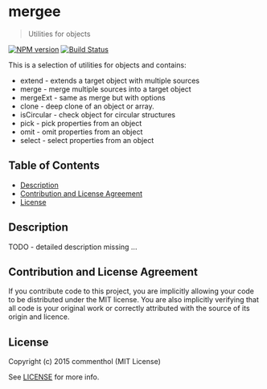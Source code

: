 # mergee

> Utilities for objects

[![NPM version](https://badge.fury.io/js/mergee.svg)](https://www.npmjs.com/package/mergee/)
[![Build Status](https://secure.travis-ci.org/commenthol/mergee.svg?branch=master)](https://travis-ci.org/commenthol/mergee)

This is a selection of utilities for objects and contains:

* extend - extends a target object with multiple sources
* merge - merge multiple sources into a target object
* mergeExt - same as merge but with options
* clone - deep clone of an object or array.
* isCircular - check object for circular structures
* pick - pick properties from an object
* omit - omit properties from an object
* select - select properties from an object

## Table of Contents

<!-- !toc (minlevel=2 omit="Table of Contents") -->

* [Description](#description)
* [Contribution and License Agreement](#contribution-and-license-agreement)
* [License](#license)

<!-- toc! -->

## Description

TODO - detailed description missing ...

## Contribution and License Agreement

If you contribute code to this project, you are implicitly allowing your
code to be distributed under the MIT license. You are also implicitly
verifying that all code is your original work or correctly attributed
with the source of its origin and licence.

## License

Copyright (c) 2015 commenthol (MIT License)

See [LICENSE][] for more info.

[LICENSE]: ./LICENSE





